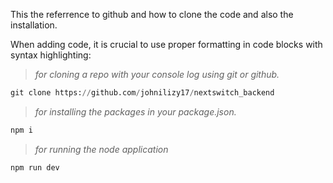 This the referrence to github and how to clone the code and also the  installation.

When adding code, it is crucial to use proper formatting in code blocks with syntax highlighting:

> *for cloning a repo with your console log using git or github.*

```py
git clone https://github.com/johnilizy17/nextswitch_backend
```

> *for installing the packages in your package.json.*

```py
npm i
```
> *for running the node application*

```py
npm run dev
```

